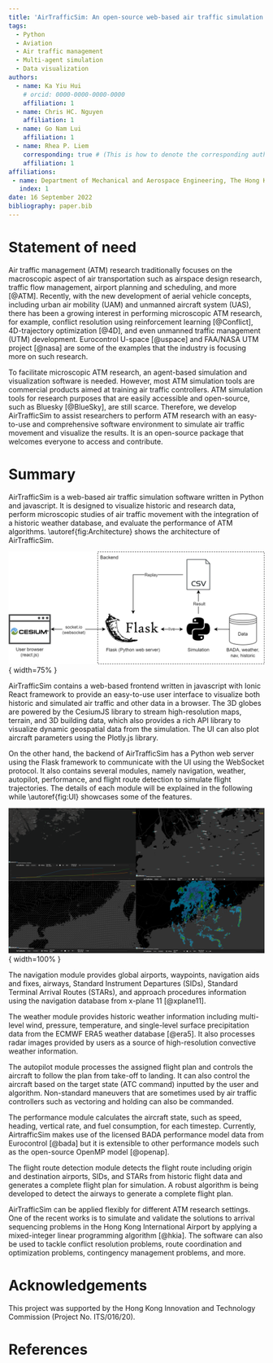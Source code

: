 ```yaml
---
title: 'AirTrafficSim: An open-source web-based air traffic simulation platform.'
tags:
  - Python
  - Aviation
  - Air traffic management
  - Multi-agent simulation
  - Data visualization
authors:
  - name: Ka Yiu Hui
    # orcid: 0000-0000-0000-0000
    affiliation: 1
  - name: Chris HC. Nguyen
    affiliation: 1
  - name: Go Nam Lui
    affiliation: 1
  - name: Rhea P. Liem
    corresponding: true # (This is how to denote the corresponding author)
    affiliation: 1
affiliations:
 - name: Department of Mechanical and Aerospace Engineering, The Hong Kong University of Science and Technology, Hong Kong SAR
   index: 1
date: 16 September 2022
bibliography: paper.bib
---
```


# Statement of need

Air traffic management (ATM) research traditionally focuses on the macroscopic aspect of air transportation such as airspace design research, traffic flow management, airport planning and scheduling, and more [@ATM]. Recently, with the new development of aerial vehicle concepts, including urban air mobility (UAM) and unmanned aircraft system (UAS), there has been a growing interest in performing microscopic ATM research, for example, conflict resolution using reinforcement learning [@Conflict], 4D-trajectory optimization [@4D], and even unmanned traffic management (UTM) development. Eurocontrol U-space [@uspace] and FAA/NASA UTM project [@nasa] are some of the examples that the industry is focusing more on such research. 

To facilitate microscopic ATM research, an agent-based simulation and visualization software is needed. However, most ATM simulation tools are commercial products aimed at training air traffic controllers. ATM simulation tools for research purposes that are easily accessible and open-source, such as Bluesky [@BlueSky], are still scarce. Therefore, we develop AirTrafficSim to assist researchers to perform ATM research with an easy-to-use and comprehensive software environment to simulate air traffic movement and visualize the results. It is an open-source package that welcomes everyone to access and contribute.

# Summary

AirTrafficSim is a web-based air traffic simulation software written in Python and javascript. It is designed to visualize historic and research data, perform microscopic studies of air traffic movement with the integration of a historic weather database, and evaluate the performance of ATM algorithms. \autoref{fig:Architecture} shows the architecture of AirTrafficSim.

![Architecture of AirTrafficSim.\label{fig:Architecture}](figures/Architecture.png){ width=75% }

AirTrafficSim contains a web-based frontend written in javascript with Ionic React framework to provide an easy-to-use user interface to visualize both historic and simulated air traffic and other data in a browser. The 3D globes are powered by the CesiumJS library to stream high-resolution maps, terrain, and 3D building data, which also provides a rich API library to visualize dynamic geospatial data from the simulation. The UI can also plot aircraft parameters using the Plotly.js library. 

On the other hand, the backend of AirTrafficSim has a Python web server using the Flask framework to communicate with the UI using the WebSocket protocol. It also contains several modules, namely navigation, weather, autopilot, performance, and flight route detection to simulate flight trajectories. The details of each module will be explained in the following while \autoref{fig:UI} showcases some of the features.

![UI of AirTrafficSim showcasing different features. (Upper left: Fuel consumption of simulated flight. Upper right: Navigation waypoints. Lower left: ECMWF ERA5 Wind data. Lower right: HKO 256km radar image.)\label{fig:UI}](figures/UI.png){ width=100% }

The navigation module provides global airports, waypoints, navigation aids and fixes, airways, Standard Instrument Departures (SIDs), Standard Terminal Arrival Routes (STARs), and approach procedures information using the navigation database from x-plane 11 [@xplane11]. 

The weather module provides historic weather information including multi-level wind, pressure, temperature, and single-level surface precipitation data from the ECMWF ERA5 weather database [@era5]. It also processes radar images provided by users as a source of high-resolution convective weather information.

The autopilot module processes the assigned flight plan and controls the aircraft to follow the plan from take-off to landing. It can also control the aircraft based on the target state (ATC command) inputted by the user and algorithm. Non-standard maneuvers that are sometimes used by air traffic controllers such as vectoring and holding can also be commanded.

The performance module calculates the aircraft state, such as speed, heading, vertical rate, and fuel consumption, for each timestep. Currently, AirtrafficSim makes use of the licensed BADA performance model data from Eurocontrol [@bada] but it is extensible to other performance models such as the open-source OpenMP model [@openap].

The flight route detection module detects the flight route including origin and destination airports, SIDs, and STARs from historic flight data and generates a complete flight plan for simulation. A robust algorithm is being developed to detect the airways to generate a complete flight plan.

AirTrafficSim can be applied flexibly for different ATM research settings. One of the recent works is to simulate and validate the solutions to arrival sequencing problems in the Hong Kong International Airport by applying a mixed-integer linear programming algorithm [@hkia]. The software can also be used to tackle conflict resolution problems, route coordination and optimization problems, contingency management problems, and more.

# Acknowledgements

This project was supported by the Hong Kong Innovation and Technology Commission (Project No. ITS/016/20).

# References